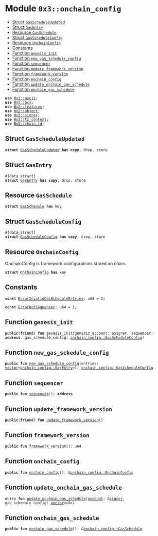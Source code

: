 
<a name="0x3_onchain_config"></a>

# Module `0x3::onchain_config`



-  [Struct `GasScheduleUpdated`](#0x3_onchain_config_GasScheduleUpdated)
-  [Struct `GasEntry`](#0x3_onchain_config_GasEntry)
-  [Resource `GasSchedule`](#0x3_onchain_config_GasSchedule)
-  [Struct `GasScheduleConfig`](#0x3_onchain_config_GasScheduleConfig)
-  [Resource `OnchainConfig`](#0x3_onchain_config_OnchainConfig)
-  [Constants](#@Constants_0)
-  [Function `genesis_init`](#0x3_onchain_config_genesis_init)
-  [Function `new_gas_schedule_config`](#0x3_onchain_config_new_gas_schedule_config)
-  [Function `sequencer`](#0x3_onchain_config_sequencer)
-  [Function `update_framework_version`](#0x3_onchain_config_update_framework_version)
-  [Function `framework_version`](#0x3_onchain_config_framework_version)
-  [Function `onchain_config`](#0x3_onchain_config_onchain_config)
-  [Function `update_onchain_gas_schedule`](#0x3_onchain_config_update_onchain_gas_schedule)
-  [Function `onchain_gas_schedule`](#0x3_onchain_config_onchain_gas_schedule)


<pre><code><b>use</b> <a href="">0x1::ascii</a>;
<b>use</b> <a href="">0x2::bcs</a>;
<b>use</b> <a href="">0x2::features</a>;
<b>use</b> <a href="">0x2::object</a>;
<b>use</b> <a href="">0x2::signer</a>;
<b>use</b> <a href="">0x2::tx_context</a>;
<b>use</b> <a href="chain_id.md#0x3_chain_id">0x3::chain_id</a>;
</code></pre>



<a name="0x3_onchain_config_GasScheduleUpdated"></a>

## Struct `GasScheduleUpdated`



<pre><code><b>struct</b> <a href="onchain_config.md#0x3_onchain_config_GasScheduleUpdated">GasScheduleUpdated</a> <b>has</b> <b>copy</b>, drop, store
</code></pre>



<a name="0x3_onchain_config_GasEntry"></a>

## Struct `GasEntry`



<pre><code>#[data_struct]
<b>struct</b> <a href="onchain_config.md#0x3_onchain_config_GasEntry">GasEntry</a> <b>has</b> <b>copy</b>, drop, store
</code></pre>



<a name="0x3_onchain_config_GasSchedule"></a>

## Resource `GasSchedule`



<pre><code><b>struct</b> <a href="onchain_config.md#0x3_onchain_config_GasSchedule">GasSchedule</a> <b>has</b> key
</code></pre>



<a name="0x3_onchain_config_GasScheduleConfig"></a>

## Struct `GasScheduleConfig`



<pre><code>#[data_struct]
<b>struct</b> <a href="onchain_config.md#0x3_onchain_config_GasScheduleConfig">GasScheduleConfig</a> <b>has</b> <b>copy</b>, drop, store
</code></pre>



<a name="0x3_onchain_config_OnchainConfig"></a>

## Resource `OnchainConfig`

OnchainConfig is framework configurations stored on chain.


<pre><code><b>struct</b> <a href="onchain_config.md#0x3_onchain_config_OnchainConfig">OnchainConfig</a> <b>has</b> key
</code></pre>



<a name="@Constants_0"></a>

## Constants


<a name="0x3_onchain_config_ErrorInvalidGasScheduleEntries"></a>



<pre><code><b>const</b> <a href="onchain_config.md#0x3_onchain_config_ErrorInvalidGasScheduleEntries">ErrorInvalidGasScheduleEntries</a>: u64 = 2;
</code></pre>



<a name="0x3_onchain_config_ErrorNotSequencer"></a>



<pre><code><b>const</b> <a href="onchain_config.md#0x3_onchain_config_ErrorNotSequencer">ErrorNotSequencer</a>: u64 = 1;
</code></pre>



<a name="0x3_onchain_config_genesis_init"></a>

## Function `genesis_init`



<pre><code><b>public</b>(<b>friend</b>) <b>fun</b> <a href="onchain_config.md#0x3_onchain_config_genesis_init">genesis_init</a>(genesis_account: &<a href="">signer</a>, sequencer: <b>address</b>, gas_schedule_config: <a href="onchain_config.md#0x3_onchain_config_GasScheduleConfig">onchain_config::GasScheduleConfig</a>)
</code></pre>



<a name="0x3_onchain_config_new_gas_schedule_config"></a>

## Function `new_gas_schedule_config`



<pre><code><b>public</b> <b>fun</b> <a href="onchain_config.md#0x3_onchain_config_new_gas_schedule_config">new_gas_schedule_config</a>(entries: <a href="">vector</a>&lt;<a href="onchain_config.md#0x3_onchain_config_GasEntry">onchain_config::GasEntry</a>&gt;): <a href="onchain_config.md#0x3_onchain_config_GasScheduleConfig">onchain_config::GasScheduleConfig</a>
</code></pre>



<a name="0x3_onchain_config_sequencer"></a>

## Function `sequencer`



<pre><code><b>public</b> <b>fun</b> <a href="onchain_config.md#0x3_onchain_config_sequencer">sequencer</a>(): <b>address</b>
</code></pre>



<a name="0x3_onchain_config_update_framework_version"></a>

## Function `update_framework_version`



<pre><code><b>public</b>(<b>friend</b>) <b>fun</b> <a href="onchain_config.md#0x3_onchain_config_update_framework_version">update_framework_version</a>()
</code></pre>



<a name="0x3_onchain_config_framework_version"></a>

## Function `framework_version`



<pre><code><b>public</b> <b>fun</b> <a href="onchain_config.md#0x3_onchain_config_framework_version">framework_version</a>(): u64
</code></pre>



<a name="0x3_onchain_config_onchain_config"></a>

## Function `onchain_config`



<pre><code><b>public</b> <b>fun</b> <a href="onchain_config.md#0x3_onchain_config">onchain_config</a>(): &<a href="onchain_config.md#0x3_onchain_config_OnchainConfig">onchain_config::OnchainConfig</a>
</code></pre>



<a name="0x3_onchain_config_update_onchain_gas_schedule"></a>

## Function `update_onchain_gas_schedule`



<pre><code>entry <b>fun</b> <a href="onchain_config.md#0x3_onchain_config_update_onchain_gas_schedule">update_onchain_gas_schedule</a>(<a href="">account</a>: &<a href="">signer</a>, gas_schedule_config: <a href="">vector</a>&lt;u8&gt;)
</code></pre>



<a name="0x3_onchain_config_onchain_gas_schedule"></a>

## Function `onchain_gas_schedule`



<pre><code><b>public</b> <b>fun</b> <a href="onchain_config.md#0x3_onchain_config_onchain_gas_schedule">onchain_gas_schedule</a>(): &<a href="onchain_config.md#0x3_onchain_config_GasSchedule">onchain_config::GasSchedule</a>
</code></pre>
